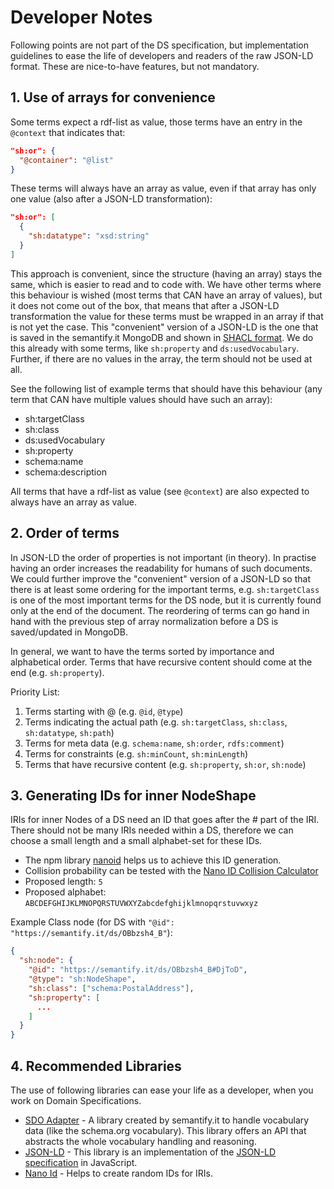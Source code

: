 # Developer Notes

Following points are not part of the DS specification, but implementation guidelines to ease the life of developers and readers of the raw JSON-LD format. These are nice-to-have features, but not mandatory.

## 1. Use of arrays for convenience

Some terms expect a rdf-list as value, those terms have an entry in the `@context` that indicates that:

```json
"sh:or": {
  "@container": "@list"
}
```

These terms will always have an array as value, even if that array has only one value (also after a JSON-LD transformation):

```json
"sh:or": [
  {
    "sh:datatype": "xsd:string"
  }
]
```

This approach is convenient, since the structure (having an array) stays the same, which is easier to read and to code with. We have other terms where this behaviour is wished (most terms that CAN have an array of values), but it does not come out of the box, that means that after a JSON-LD transformation the value for these terms must be wrapped in an array if that is not yet the case. This "convenient" version of a JSON-LD is the one that is saved in the semantify.it MongoDB and shown in [SHACL format](https://semantify.it/ds/_1hRVOT8Q?format=shacl). We do this already with some terms, like `sh:property` and `ds:usedVocabulary`. Further, if there are no values in the array, the term should not be used at all. 

See the following list of example terms that should have this behaviour (any term that CAN have multiple values should have such an array):

* sh:targetClass
* sh:class
* ds:usedVocabulary
* sh:property
* schema:name
* schema:description

All terms that have a rdf-list as value (see `@context`) are also expected to always have an array as value.

## 2. Order of terms

In JSON-LD the order of properties is not important (in theory). In practise having an order increases the readability for humans of such documents. We could further improve the "convenient" version of a JSON-LD so that there is at least some ordering for the important terms, e.g. `sh:targetClass` is one of the most important terms for the DS node, but it is currently found only at the end of the document. The reordering of terms can go hand in hand with the previous step of array normalization before a DS is saved/updated in MongoDB.

In general, we want to have the terms sorted by importance and alphabetical order. Terms that have recursive content should come at the end (e.g. `sh:property`).

Priority List:
1. Terms starting with @ (e.g. `@id`, `@type`)
2. Terms indicating the actual path (e.g. `sh:targetClass`, `sh:class`, `sh:datatype`, `sh:path`)
3. Terms for meta data (e.g. `schema:name`, `sh:order`, `rdfs:comment`)
4. Terms for constraints (e.g. `sh:minCount`, `sh:minLength`)
5. Terms that have recursive content (e.g. `sh:property`, `sh:or`, `sh:node`)

## 3. Generating IDs for inner NodeShape

IRIs for inner Nodes of a DS need an ID that goes after the # part of the IRI. There should not be many IRIs needed within a DS, therefore we can choose a small length and a small alphabet-set for these IDs.

* The npm library [nanoid](https://www.npmjs.com/package/nanoid) helps us to achieve this ID generation.
* Collision probability can be tested with the [Nano ID Collision Calculator](https://zelark.github.io/nano-id-cc/)
* Proposed length: `5`
* Proposed alphabet: `ABCDEFGHIJKLMNOPQRSTUVWXYZabcdefghijklmnopqrstuvwxyz`

Example Class node (for DS with `"@id": "https://semantify.it/ds/OBbzsh4_B"`):

```json
{
  "sh:node": {
    "@id": "https://semantify.it/ds/OBbzsh4_B#DjToD",
    "@type": "sh:NodeShape",
    "sh:class": ["schema:PostalAddress"],
    "sh:property": [
      ...
    ]
  }
}
```

## 4. Recommended Libraries

The use of following libraries can ease your life as a developer, when you work on Domain Specifications.

* [SDO Adapter](https://www.npmjs.com/package/schema-org-adapter) - A library created by semantify.it to handle vocabulary data (like the schema.org vocabulary). This library offers an API that abstracts the whole vocabulary handling and reasoning.
* [JSON-LD](https://www.npmjs.com/package/jsonld) - This library is an implementation of the [JSON-LD specification](https://json-ld.org/spec/latest/) in JavaScript.
* [Nano Id](https://www.npmjs.com/package/nanoid) - Helps to create random IDs for IRIs.